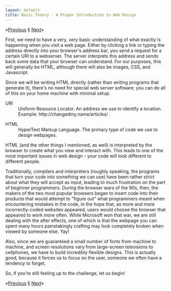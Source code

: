 ```yaml
---
layout: default
title: Basic Theory - A Proper Introduction to Web Design
---
```


<span class="nav">&laquo;[Previous] &sect; [Next]&raquo;</span>

First, we need to have a very, *very* basic understanding of what exactly is
happening when you visit a web page. Either by clicking a link or typing the
address directly into your browser's address bar, you send a request for a
certain <defn>URI</defn> to a webserver. The server interprets this address and
sends back some data that your browser can understand. For our purposes, this
will generally be <defn>HTML</defn>, although there will also be images, CSS,
and Javascript.

Since we will be writing HTML directly (rather than writing programs that
generate it), there's no need for special web server software; you can do all of
this on your home machine with minimal setup.

<dl>
	<dt>URI</dt>
	<dd>
		Uniform Resource Locator. An address we use to identify a location.<br />
		Example: http://changedmy.name/articles/ .
	</dd>
</dl>

<dl>
	<dt>HTML</dt>
	<dd>
		HyperText Markup Language. The primary type of code we use to design
		webpages.
	</dd>
</dl>

HTML (and the other things I mentioned, as well) is interpreted by the browser
to create what you view and interact with. This leads to one of the most
important issues in web design - your code will look different to different
people.

Traditionally, compilers and interpreters (roughly speaking, the programs that
turn your code into something we can use) have been rather strict about what
they will accept as input, leading to much frustration on the part of beginner
programmers. During the browser wars of the 90s, then, the makers of the two
most popular browsers began to insert code into their products that would
attempt to "figure out" what programmers meant when encountering mistakes in the
code, in the hope that, as more and more incorrectly-coded websites appeared,
users would choose the browser that appeared to work more often. While Microsoft
won that war, we are still dealing with the after effects, one of which is that
the webpage you can spent many hours painstakingly crafting may look completely
broken when viewed by someone else.  Yay!

Also, since we are guaranteed a small number of fonts from machine to machine,
and screen resolutions vary from large-screen televisions to cellphones, we have
to build incredibly flexible designs. This is actually good, because it forces
us to focus on the user, someone we often have a tendency to forget.

So, if you're still feeling up to the challenge, let us begin!

<span class="nav">&laquo;[Previous] &sect; [Next]&raquo;</span>

[Previous]: intro.html
[Next]: setup.html
